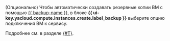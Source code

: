 (Опционально) Чтобы автоматически создавать резервные копии ВМ с помощью [{{ backup-name }}](../../backup/), в блоке **{{ ui-key.yacloud.compute.instances.create.label_backup }}** выберите опцию подключения ВМ к сервису. 

Подробнее см. в разделе [{#T}](../../backup/concepts/vm-connection.md).
